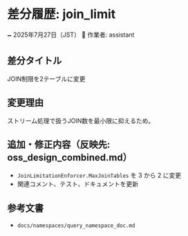 # 差分履歴: join_limit

🗕 2025年7月27日（JST）
🧐 作業者: assistant

## 差分タイトル
JOIN制限を2テーブルに変更

## 変更理由
ストリーム処理で扱うJOIN数を最小限に抑えるため。

## 追加・修正内容（反映先: oss_design_combined.md）
- `JoinLimitationEnforcer.MaxJoinTables` を 3 から 2 に変更
- 関連コメント、テスト、ドキュメントを更新

## 参考文書
- `docs/namespaces/query_namespace_doc.md`
